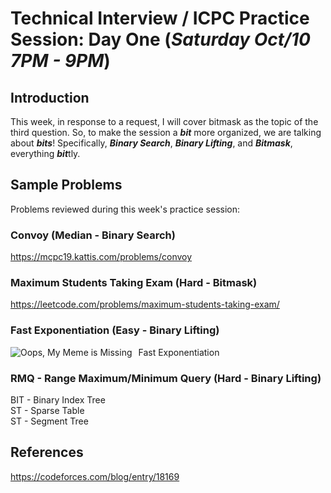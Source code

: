 # Technical Interview / ICPC Practice Session: Day One (***Saturday Oct/10 7PM - 9PM***)

## Introduction
This week, in response to a request, I will cover bitmask as the topic of the third question. So, to make the session a ***bit*** more organized, we are talking about ***bits***! Specifically, ***Binary Search***, ***Binary Lifting***, and ***Bitmask***, everything ***bit***tly. 

## Sample Problems
Problems reviewed during this week's practice session:

### Convoy (Median - Binary Search)
https://mcpc19.kattis.com/problems/convoy  
### Maximum Students Taking Exam (Hard - Bitmask)
https://leetcode.com/problems/maximum-students-taking-exam/  
### Fast Exponentiation (Easy - Binary Lifting)
Fast Exponentiation
<img src="https://drive.google.com/uc?export=view&id=1nKB5cZ7kVKlLhQ8jTvNMgKP3ikM5TVE9" alt="Oops, My Meme is Missing" style="float: left; margin-right: 10px;"/>  
### RMQ - Range Maximum/Minimum Query (Hard - Binary Lifting)
BIT - Binary Index Tree  
ST - Sparse Table  
ST - Segment Tree  

## References
https://codeforces.com/blog/entry/18169